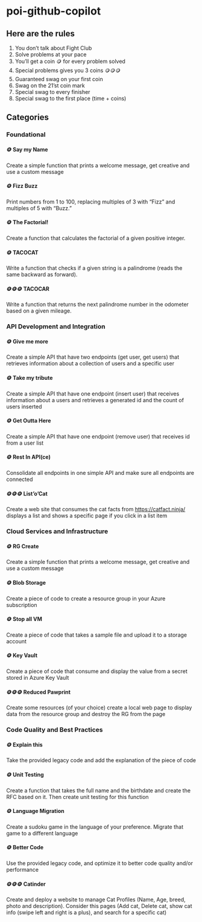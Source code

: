 # poi-github-copilot
## Here are the rules
1. You don’t talk about Fight Club
2. Solve problems at your pace
3. You’ll get a coin 🪙 for every problem solved
4. Special problems gives you 3 coins 🪙🪙🪙      
5. Guaranteed swag on your first coin
6. Swag on the 21’st coin mark
7. Special swag to every finisher
8. Special swag to the first place (time + coins)

## Categories
### Foundational
#### 🪙 Say my Name 
Create a simple function that prints a welcome message, get creative and use a custom message
#### 🪙 Fizz Buzz
Print numbers from 1 to 100, replacing multiples of 3 with “Fizz” and multiples of 5 with “Buzz.”
#### 🪙 The Factorial!
Create a function that calculates the factorial of a given positive integer.
#### 🪙 TACOCAT
Write a function that checks if a given string is a palindrome (reads the same backward as forward).
#### 🪙🪙🪙 TACOCAR
Write a function that returns the next palindrome number in the odometer based on a given mileage.

### API Development and Integration
#### 🪙 Give me more
Create a simple API that have two endpoints (get user, get users) that retrieves information about a collection of users and a specific user
#### 🪙 Take my tribute
Create a simple API that have one endpoint (insert user) that receives information about a users and retrieves a generated id and the count of users inserted
#### 🪙 Get Outta Here
Create a simple API that have one endpoint (remove user) that receives id from a user list
#### 🪙 Rest In API(ce) 
Consolidate all endpoints in one simple API and make sure all endpoints are connected
#### 🪙🪙🪙 List’o’Cat
Create a web site that consumes the cat facts from https://catfact.ninja/ displays a list and shows a specific page if you click in a list item

### Cloud Services and Infrastructure
#### 🪙 RG Create 
Create a simple function that prints a welcome message, get creative and use a custom message
#### 🪙 Blob Storage
Create a piece of code to create a resource group in your Azure subscription
#### 🪙 Stop all VM
Create a piece of code that takes a sample file and upload it to a storage account
#### 🪙 Key Vault
Create a piece of code that consume and display the value from a secret stored in Azure Key Vault
#### 🪙🪙🪙 Reduced Pawprint
Create some resources (of your choice) create a local web page to display data from the resource group and destroy the RG from the page 

### Code Quality and Best Practices
#### 🪙 Explain this 
Take the provided legacy code and add the explanation of the piece of code
#### 🪙 Unit Testing 
Create a function that takes the full name and the birthdate and create the RFC based on it. Then create unit testing for this function
#### 🪙 Language Migration 
Create a sudoku game in the language of your preference.
Migrate that game to a different language
#### 🪙 Better Code
Use the provided legacy code, and optimize it to better code quality and/or performance
#### 🪙🪙🪙 Catinder
Create and deploy a website to manage Cat Profiles (Name, Age, breed, photo and description).
Consider this pages (Add cat, Delete cat, show cat info (swipe left and right is a plus), and search for a specific cat)

